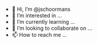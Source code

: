 - 👋 Hi, I’m @jschoormans
- 👀 I’m interested in ...
- 🌱 I’m currently learning ...
- 💞️ I’m looking to collaborate on ...
- 📫 How to reach me ...

<!---
jschoormans/jschoormans is a ✨ special ✨ repository because its `README.md` (this file) appears on your GitHub profile.
You can click the Preview link to take a look at your changes.
--->
